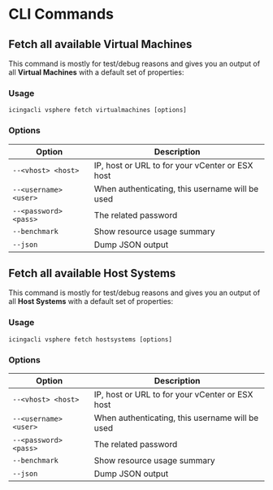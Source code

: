 <a name="CLI-Commands"></a>CLI Commands
=======================================

Fetch all available Virtual Machines
------------------------------------

This command is mostly for test/debug reasons and gives you an output of all
**Virtual Machines** with a default set of properties:

### Usage

    icingacli vsphere fetch virtualmachines [options]


### Options  
 
| Option                | Description                                     |
|-----------------------|-------------------------------------------------|
| `--<vhost> <host>`    | IP, host or URL to for your vCenter or ESX host |
| `--<username> <user>` | When authenticating, this username will be used |
| `--<password> <pass>` | The related password                            |
| `--benchmark`         | Show resource usage summary                     |
| `--json`              | Dump JSON output                                |


Fetch all available Host Systems
--------------------------------

This command is mostly for test/debug reasons and gives you an output of all
**Host Systems** with a default set of properties:

### Usage

    icingacli vsphere fetch hostsystems [options]


### Options

| Option                | Description                                     |
|-----------------------|-------------------------------------------------|
| `--<vhost> <host>`    | IP, host or URL to for your vCenter or ESX host |
| `--<username> <user>` | When authenticating, this username will be used |
| `--<password> <pass>` | The related password                            |
| `--benchmark`         | Show resource usage summary                     |
| `--json`              | Dump JSON output                                |
